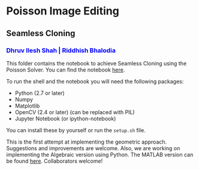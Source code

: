 # Poisson Image Editing
## Seamless Cloning
### <font color="Blue"> Dhruv Ilesh Shah | Riddhish Bhalodia </font>

This folder contains the notebook to achieve Seamless Cloning using the Poisson Solver. You can find the notebook [here](Seamless_Cloning.ipynb).

To run the shell and the notebook you will need the following packages:
* Python (2.7 or later)
* Numpy
* Matplotlib
* OpenCV (2.4 or later) (can be replaced with PIL)
* Jupyter Notebook (or ipython-notebook)

You can install these by yourself or run the `setup.sh` file.


This is the first attempt at implementing the geometric approach. Suggestions and improvements are welcome. Also, we are working on implementing the Algebraic version using Python. The MATLAB version can be found [here](https://github.com/PrieureDeSion/matlabcodes/tree/master/Seamless_Cloning). Collaborators welcome!
